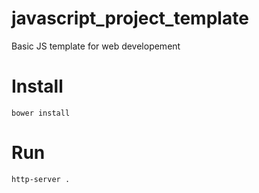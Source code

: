 # javascript_project_template
Basic JS template for web developement

# Install
	bower install

# Run
	http-server .

